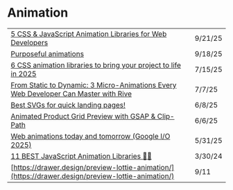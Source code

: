 # Animation

|                                                                                                                                                                                                                 |         |
| --------------------------------------------------------------------------------------------------------------------------------------------------------------------------------------------------------------- | ------- |
| [5 CSS & JavaScript Animation Libraries for Web Developers](https://www.surajon.dev/5-css-javascript-animation-libraries-for-web-developers?ref=dailydev)                                                       | 9/21/25 |
| [Purposeful animations](https://emilkowal.ski/ui/you-dont-need-animations?ref=dailydev)                                                                                                                         | 9/18/25 |
| [6 CSS animation libraries to bring your project to life in 2025](https://blog.logrocket.com/6-css-animation-libraries-2025/?ref=dailydev)                                                                      | 7/15/25 |
| [From Static to Dynamic: 3 Micro-Animations Every Web Developer Can Master with Rive](https://app.daily.dev/posts/from-static-to-dynamic-3-micro-animations-every-web-developer-can-master-with-rive-isee5ajqf) | 7/7/25  |
| [Best SVGs for quick landing pages!](https://tools.ui-layouts.com/svg-line-draw?ref=dailydev)                                                                                                                   | 6/8/25  |
| [Animated Product Grid Preview with GSAP & Clip-Path](https://tympanus.net/codrops/2025/05/27/animated-product-grid-preview-with-gsap-clip-path/?ref=dailydev)                                                  | 6/6/25  |
| [Web animations today and tomorrow (Google I/O 2025)](https://www.bram.us/2025/05/22/web-animations-today-and-tomorrow-google-i-o-2025/?ref=dailydev)                                                           | 5/31/25 |
| [11 BEST JavaScript Animation Libraries 🎨✨](https://dev.to/arjuncodess/11-best-javascript-animation-libraries-1hmc)                                                                                            | 3/30/24 |
| [https://drawer.design/preview-lottie-animation/](https://drawer.design/preview-lottie-animation/)                                                                                                              | 9/11    |
